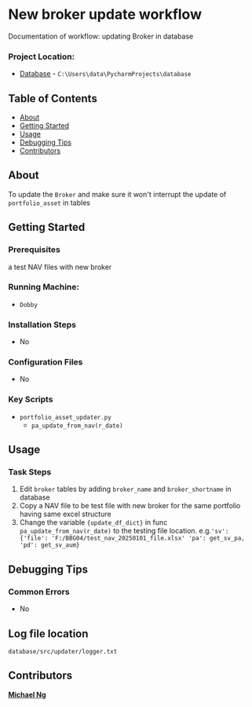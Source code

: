 # New broker update workflow
Documentation of workflow: updating Broker in database

### Project Location:
   - [Database](https://github.com/changwookshimgaam/database.git) -  `C:\Users\data\PycharmProjects\database`

## Table of Contents
+ [About](#about)
+ [Getting Started](#getting_started)
+ [Usage](#usage)
+ [Debugging Tips](#debugging_tips)
+ [Contributors](#contributors)
## About <a name = "about"></a>
To update the `Broker` and make sure it won't interrupt the update of `portfolio_asset` in tables

## Getting Started <a name = "getting_started"></a>

### Prerequisites
a test NAV files with new broker

### Running Machine:
- `Dobby`

### Installation Steps
- No

### Configuration Files
- No

### Key Scripts
  - `portfolio_asset_updater.py`
    - `pa_update_from_nav(r_date)`

## Usage <a name = "usage"></a>
### Task Steps
1. Edit `broker` tables by adding `broker_name` and `broker_shortname` in database
2. Copy a NAV file to be test file with new broker for the same portfolio having same excel structure
3. Change the variable `{update_df_dict}` in func `pa_update_from_nav(r_date)` to the testing file location.
   e.g.```'sv': {'file': 'F:/BBG04/test_nav_20250101_file.xlsx'
               'pa': get_sv_pa,
               'pd': get_sv_aum}```


## Debugging Tips <a name = "debugging_tips"></a>
### Common Errors
- No
## Log file location
`database/src/updater/logger.txt`
## Contributors<a name = "contributors"></a>
[**Michael Ng**](mailto:mikeng@gaamhk.com)